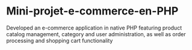 # Mini-projet-e-commerce-en-PHP
Developed an e-commerce application in native PHP featuring product catalog management, category and user administration, as well as order processing and shopping cart functionality
